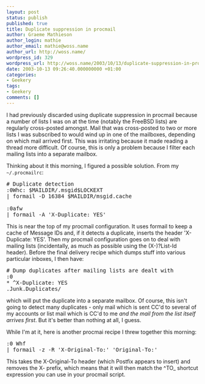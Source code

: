 ```yaml
---
layout: post
status: publish
published: true
title: Duplicate suppression in procmail
author: Graeme Mathieson
author_login: mathie
author_email: mathie@woss.name
author_url: http://woss.name/
wordpress_id: 329
wordpress_url: http://woss.name/2003/10/13/duplicate-suppression-in-procmail/
date: 2003-10-13 09:26:40.000000000 +01:00
categories:
- Geekery
tags:
- Geekery
comments: []
---
```

<p>I had previously discarded using duplicate suppression in procmail because a number of lists I was on at the time (notably the FreeBSD lists) are regularly cross-posted amongst.  Mail that was cross-posted to two or more lists I was subscribed to would wind up in one of the mailboxes, depending on which mail arrived first.  This was irritating because it made reading a thread more difficult.  Of course, this is only a problem because I filter each mailing lists into a separate mailbox.</p>

<p>Thinking about it this morning, I figured a possible solution.  From my <code>~/.procmailrc</code>:</p>

<pre># Duplicate detection
:0Whc: $MAILDIR/.msgid$LOCKEXT
| formail -D 16384 $MAILDIR/msgid.cache

:0afw
| formail -A 'X-Duplicate: YES'</pre>

<p>This is near the top of my procmail configuration.  It uses formail to keep a cache of Message IDs and, if it detects a duplicate, inserts the header 'X-Duplicate: YES'.  Then my procmail configuration goes on to deal with mailing lists (incidentally, as much as possible using the (X-)?List-Id header).  Before the final delivery recipe which dumps stuff into various particular inboxes, I then have:</p>

<pre># Dump duplicates after mailing lists are dealt with
:0
* ^X-Duplicate: YES
.Junk.Duplicates/</pre>

<p>which will put the duplicate into a separate mailbox.  Of course, this isn't going to detect many duplicates - only mail which is sent CC'd to several of my accounts or list mail which is CC'd to me <em>and the mail from the list itself arrives first</em>.  But it's better than nothing at all, I guess.</p>

<p>While I'm at it, here is another procmai recipe I threw together this morning:</p>

<pre>:0 Whf
| formail -z -R 'X-Original-To:' 'Original-To:'</pre>

<p>This takes the X-Original-To header (which Postfix appears to insert) and removes the X- prefix, which means that it will then match the ^TO_ shortcut expression you can use in your procmail script.</p>

